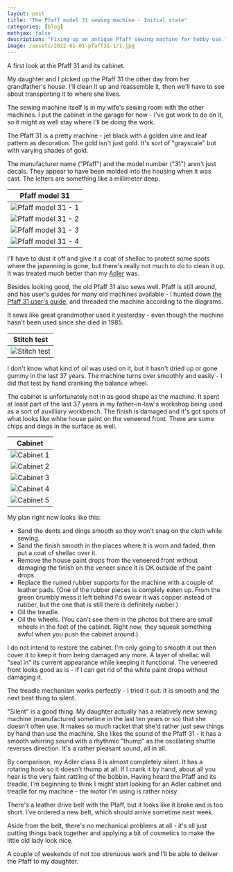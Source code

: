 ```yaml
---
layout: post
title: "The Pfaff model 31 sewing machine - Initial state"
categories: [blog]
mathjax: false
description: "Fixing up an antique Pfaff sewing machine for hobby use."
image: /assets/2022-01-01-pfaff31-1/1.jpg
---
```

A first look at the Pfaff 31 and its cabinet.

My daughter and I picked up the Pfaff 31 the other day from her grandfather's house.  I'll clean it up and reassemble it, then we'll have to see about transporting it to where she lives.

The sewing machine itself is in my wife's sewing room with the other machines.  I put the cabinet in the garage for now - I've got work to do on it, so it might as well stay where I'll be doing the work.

The Pfaff 31 is a pretty machine - jet black with a golden vine and leaf pattern as decoration.  The gold isn't just gold.  It's sort of "grayscale" but with varying shades of gold.

The manufacturer name ("Pfaff") and the model number ("31") aren't just decals.  They appear to have been molded into the housing when it was cast.  The letters are something like a millimeter deep.

|Pfaff model 31|
|-------------|
|![Pfaff model 31 - 1](/assets/2022-01-01-pfaff31-1/1.jpg)|
|![Pfaff model 31 - 2](/assets/2022-01-01-pfaff31-1/2.jpg)|
|![Pfaff model 31 - 3](/assets/2022-01-01-pfaff31-1/3.jpg)|
|![Pfaff model 31 - 4](/assets/2022-01-01-pfaff31-1/4.jpg)|

I'll have to dust it off and give it a coat of shellac to protect some spots where the japanning is gone, but there's really not much to do to clean it up.  It was treated much better than my [Adler](adler-toc) was.

Besides looking good, the old Pfaff 31 also sews well.  Pfaff is still around, and has user's guides for many old machines available - I hunted down [the Pfaff 31 user's guide](https://www.pfaff.com/SiteMedia/PFAFF/Products/Machines/Support-manuals/pfaff_30-manual-DE.PDF), and threaded the machine according to the diagrams.

It sews like great grandmother used it yesterday - even though the machine hasn't been used since she died in 1985.

|Stitch test|
|-----------|
|![Stitch test](/assets/2022-01-01-pfaff31-1/4A.jpg)|

I don't know what kind of oil was used on it, but it hasn't dried up or gone gummy in the last 37 years.  The machine turns over smoothly and easily - I did that test by hand cranking the balance wheel.

The cabinet is unfortunately not in as good shape as the machine.  It spent at least part of the last 37 years in my father-in-law's workshop being used as a sort of auxilliary workbench.  The finish is damaged and it's got spots of what looks like white house paint on the veneered front.  There are some chips and dings in the surface as well.

|Cabinet|
|-------|
|![Cabinet 1](/assets/2022-01-01-pfaff31-1/5.jpg)|
|![Cabinet 2](/assets/2022-01-01-pfaff31-1/6.jpg)|
|![Cabinet 3](/assets/2022-01-01-pfaff31-1/7.jpg)|
|![Cabinet 4](/assets/2022-01-01-pfaff31-1/8.jpg)|
|![Cabinet 5](/assets/2022-01-01-pfaff31-1/9.jpg)|

My plan right now looks like this:

- Sand the dents and dings smooth so they won't snag on the cloth while sewing.
- Sand the finish smooth in the places where it is worn and faded, then put a coat of shellac over it.
- Remove the house paint drops from the veneered front without damaging the finish on the veneer since it is OK outside of the paint drops.
- Replace the ruined rubber supports for the machine with a couple of leather pads. (One of the rubber pieces is complely eaten up.  From the green crumbly mess it left behind I'd swear it was copper instead of rubber, but the one that is still there is definitely rubber.)
- Oil the treadle.
- Oil the wheels. (You can't see them in the photos but there are small wheels in the feet of the cabinet.  Right now, they squeak something awful when you push the cabinet around.)

I do not intend to restore the cabinet.  I'm only going to smooth it out then cover it to keep it from being damaged any more.  A layer of shellac will "seal in" its current appearance while keeping it functional.  The veneered front looks good as is - if I can get rid of the white paint drops without damaging it.

The treadle mechanism works perfectly - I tried it out.  It is smooth and the next best thing to silent.

"Silent" is a good thing.  My daughter actually has a relatively new sewing machine (manufactured sometime in the last ten years or so) that she doesn't often use.  It makes so much racket that she'd rather just sew things by hand than use the machine. She likes the sound of the Pfaff 31 - it has a smooth whirring sound with a rhythmic "thump" as the oscillating shuttle reverses direction.  It's a rather pleasant sound, all in all.

By comparison, my Adler class 8 is almost completely silent.  It has a rotating hook so it doesn't thump at all.  If I crank it by hand, about all you hear is the very faint rattling of the bobbin.  Having heard the Pfaff and its treadle, I'm beginning to think I might start looking for an Adler cabinet and treadle for my machine - the motor I'm using is rather noisy.

There's a leather drive belt with the Pfaff, but it looks like it broke and is too short.  I've ordered a new belt, which should arrive sometime next week.

Aside from the belt, there's no mechanical problems at all - it's all just putting things back together and applying a bit of cosmetics to make the little old lady look nice.

A couple of weekends of not too strenuous work and I'll be able to deliver the Pfaff to my daughter.

